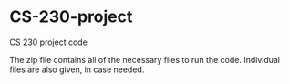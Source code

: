 # CS-230-project
CS 230 project code

The zip file contains all of the necessary files to run the code.
Individual files are also given, in case needed.
